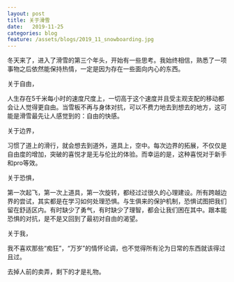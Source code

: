 ```yaml
---
layout: post
title: 关于滑雪
date:   2019-11-25
categories: blog
feature: /assets/blogs/2019_11_snowboarding.jpg
---
```


冬天来了，进入了滑雪的第三个年头，开始有一些思考。我始终相信，熟悉了一项事物之后依然能保持热情，一定是因为存在一些面向内心的东西。    

关于自由，  

人生存在5千米每小时的速度尺度上，一切高于这个速度并且受主观支配的移动都会让人觉得更自由。当雪板不再与身体对抗，可以不费力地去到想去的地方，这可能是滑雪最先让人感觉到的：自由的快感。   

关于边界，  

习惯了道上的滑行，就会想去到道外，道具上，空中。每次边界的拓展，不仅仅是自由度的增加，突破的喜悦才是无与伦比的体验。而幸运的是，这种喜悦对于新手和pro等效。

关于恐惧，  

第一次起飞，第一次上道具，第一次旋转，都经过过很久的心理建设。所有跨越边界的尝试，其实都是在学习如何处理恐惧。与生俱来的保护机制，恐惧试图把我们留在舒适区内。有时缺少了勇气，有时缺少了理智，都会让我们困在其中。跟本能恐惧的对抗，是不是又回到了最初对自由的渴望。

关于我，

我不喜欢那些“痴狂”，“万岁”的情怀论调，也不觉得所有沦为日常的东西就该得过且过。

去掉人前的卖弄，剩下的才是礼物。  








